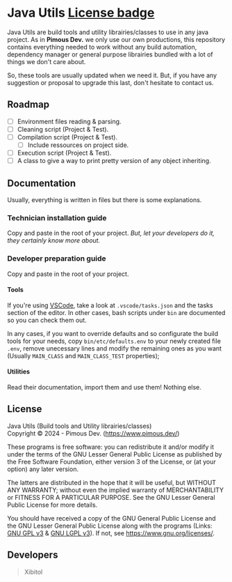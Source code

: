 # Java Utils [License badge]()
Java Utils are build tools and utility librairies/classes to use in any java
project. As in **Pimous Dev.** we only use our own productions, this repository
contains everything needed to work without any build automation, dependency
manager or general purpose librairies bundled with a lot of things we don't care
about.

So, these tools are usually updated when we need it. But, if you have any
suggestion or proposal to upgrade this last, don't hesitate to contact us.

## Roadmap
- [ ] Environment files reading & parsing.
- [ ] Cleaning script (Project & Test).
- [ ] Compilation script (Project & Test).
  - [ ] Include ressources on project side.
- [ ] Execution script (Project & Test).
- [ ] A class to give a way to print pretty version of any object inheriting.

## Documentation
Usually, everything is written in files but there is some explanations.

### Technician installation guide
Copy and paste in the root of your project. _But, let your developers do it,
they certainly know more about._

### Developer preparation guide
Copy and paste in the root of your project.

#### Tools
If you're using [VSCode](https://code.visualstudio.com/), take a look at
`.vscode/tasks.json` and the tasks section of the editor. In other cases, bash
scripts under `bin` are documented so you can check them out.

In any cases, if you want to override defaults and so configurate the build
tools for your needs, copy `bin/etc/defaults.env` to your newly created file
`.env`, remove unecessary lines and modify the remaining ones as you want
(Usually `MAIN_CLASS` and `MAIN_CLASS_TEST` properties);

#### Utilities
Read their documentation, import them and use them! Nothing else.

## License
Java Utils (Build tools and Utility librairies/classes)  
Copyright &copy; 2024 - Pimous Dev. (https://www.pimous.dev/)

These programs is free software: you can redistribute it and/or modify it under
the terms of the GNU Lesser General Public License as published by the Free
Software Foundation, either version 3 of the License, or (at your option) any
later version.

The latters are distributed in the hope that it will be useful, but WITHOUT ANY
WARRANTY; without even the implied warranty of MERCHANTABILITY or FITNESS FOR A
PARTICULAR PURPOSE. See the GNU Lesser General Public License for more details.

You should have received a copy of the GNU General Public License and the GNU
Lesser General Public License along with the programs (Links:
[GNU GPL v3](COPYING) & [GNU LGPL v3](COPYING.LESSER)). If not, see
https://www.gnu.org/licenses/.

## Developers
> Xibitol